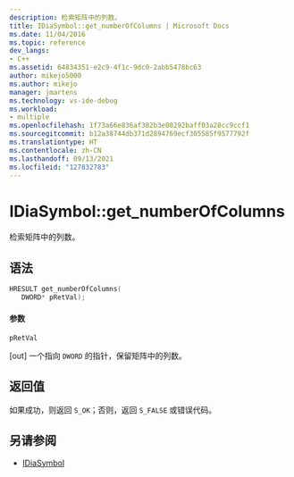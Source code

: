 ```yaml
---
description: 检索矩阵中的列数。
title: IDiaSymbol::get_numberOfColumns | Microsoft Docs
ms.date: 11/04/2016
ms.topic: reference
dev_langs:
- C++
ms.assetid: 64834351-e2c9-4f1c-9dc0-2abb5478bc63
author: mikejo5000
ms.author: mikejo
manager: jmartens
ms.technology: vs-ide-debug
ms.workload:
- multiple
ms.openlocfilehash: 1f73a66e836af382b3e00292baff03a28cc9ccf1
ms.sourcegitcommit: b12a38744db371d2894769ecf305585f9577792f
ms.translationtype: HT
ms.contentlocale: zh-CN
ms.lasthandoff: 09/13/2021
ms.locfileid: "127832783"
---
```

# <a name="idiasymbolget_numberofcolumns"></a>IDiaSymbol::get_numberOfColumns
检索矩阵中的列数。

## <a name="syntax"></a>语法

```C++
HRESULT get_numberOfColumns(
   DWORD* pRetVal);
```

#### <a name="parameters"></a>参数
 `pRetVal`

[out] 一个指向 `DWORD` 的指针，保留矩阵中的列数。

## <a name="return-value"></a>返回值
 如果成功，则返回 `S_OK`；否则，返回 `S_FALSE` 或错误代码。

## <a name="see-also"></a>另请参阅
- [IDiaSymbol](../../debugger/debug-interface-access/idiasymbol.md)
